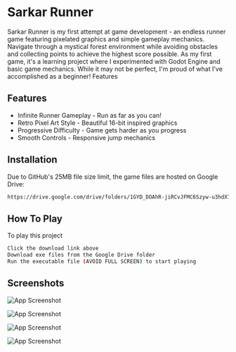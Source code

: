 
# Sarkar Runner

Sarkar Runner is my first attempt at game development - an endless runner game featuring pixelated graphics and simple gameplay mechanics. Navigate through a mystical forest environment while avoiding obstacles and collecting points to achieve the highest score possible.
As my first game, it's a learning project where I experimented with Godot Engine and basic game mechanics. While it may not be perfect, I'm proud of what I've accomplished as a beginner!
Features



## Features

- Infinite Runner Gameplay - Run as far as you can!
- Retro Pixel Art Style - Beautiful 16-bit inspired graphics
- Progressive Difficulty - Game gets harder as you progress
- Smooth Controls - Responsive jump mechanics


## Installation

Due to GitHub's 25MB file size limit, the game files are hosted on Google Drive:

```bash
https://drive.google.com/drive/folders/1GYD_DOAhR-jiRCvJFMC6Szyw-u3hdX76?usp=sharing

```
    
## How To Play

To play this project 

```bash
Click the download link above
Download exe files from the Google Drive folder
Run the executable file (AVOID FULL SCREEN) to start playing
```


## Screenshots

![App Screenshot](https://drive.google.com/file/d/1DIYARyKkknpFVp53lJh5D5Ks6rh1C0b9/view?usp=drive_link)

![App Screenshot](https://drive.google.com/file/d/1DIYARyKkknpFVp53lJh5D5Ks6rh1C0b9/view?usp=drive_link)

![App Screenshot](https://drive.google.com/file/d/1DIYARyKkknpFVp53lJh5D5Ks6rh1C0b9/view?usp=drive_link)

![App Screenshot](https://drive.google.com/file/d/1DIYARyKkknpFVp53lJh5D5Ks6rh1C0b9/view?usp=drive_link)


